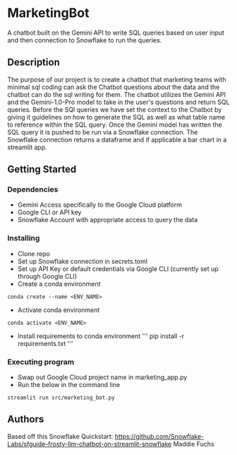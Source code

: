 # MarketingBot

A chatbot built on the Gemini API to write SQL queries based on user input and then connection to Snowflake to run the queries.

## Description

The purpose of our project is to create a chatbot that marketing teams with minimal sql coding can ask the Chatbot questions about the data and the chatbot can do the sql writing for them. The chatbot utilizes the Gemini API and the Gemini-1.0-Pro model to take in the user's questions and return SQL queries. Before the SQl queries we have set the context to the Chatbot by giving it guidelines on how to generate the SQL as well as what table name to reference within the SQL query. Once the Gemini model has written the SQL query it is pushed to be run via a Snowflake connection. The Snowflake connection returns a dataframe and if applicable a bar chart in a streamlit app.

## Getting Started

### Dependencies

- Gemini Access specifically to the Google Cloud platform
- Google CLI or API key
- Snowflake Account with appropriate access to query the data

### Installing

- Clone repo
- Set up Snowflake connection in secrets.toml
- Set up API Key or default credentials via Google CLI (currently set up through Google CLI)
- Create a conda environment

```
conda create --name <ENV_NAME>
```

- Activate conda environment

```
conda activate <ENV_NAME>
```

- Install requirements to conda environment
  '''
  pip install -r requirements.txt
  '''

### Executing program

- Swap out Google Cloud project name in marketing_app.py
- Run the below in the command line

```
streamlit run src/marketing_bot.py
```

## Authors

Based off this Snowflake Quickstart: https://github.com/Snowflake-Labs/sfguide-frosty-llm-chatbot-on-streamlit-snowflake
Maddie Fuchs
